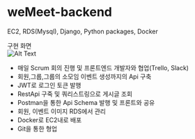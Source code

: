 # weMeet-backend    
EC2, RDS(Mysql), Django, Python packages, Docker    

구현 화면    
![Alt Text](https://media.giphy.com/media/l0RveWuaADnzZ8QNhx/giphy.gif)    

 - 매일 Scrum 회의 진행 및 프론트엔드 개발자와 협업(Trello, Slack)
 - 회원,그룹,그룹의 소모임 이벤트 생성까지의 Api 구축
 - JWT로 로그인 토큰 발행
 - RestApi 구죽 및 쿼리스트링으로 게시글 조회
 - Postman을 통한 Api Schema 발행 및 프론트와 공유 
 - 회원, 이벤트 이미지  RDS에서 관리
 - Docker로 EC2내로 배포
 - Git을 통한 형업 
